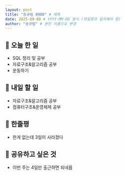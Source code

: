 ```yaml
---
layout: post
title: "송규림 0908" # 제목
date: 2025-09-08 # YYYY-MM-DD 형식 (파일명과 일치해야 함)
author: "송규림" # 본인 이름으로 변경
---
```


## 📝 오늘 한 일

- SQL 정리 및 공부
- 자료구조&알고리즘 공부
- 운동하기

## 🎯 내일 할 일

- 자료구조&알고리즘 공부
- 컴퓨터구조&운영체제 공부

## 💭 한줄평

- 한게 없는데 3일이 사라졌다

## 🔗 공유하고 싶은 것

- 이번 주는 4일만 출근하면 되네욥 
